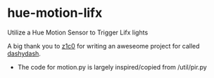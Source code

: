 # hue-motion-lifx
Utilize a Hue Motion Sensor to Trigger Lifx lights


A big thank you to [z1c0](https://github.com/z1c0) for writing an aweseome project for called [dashydash](https://github.com/z1c0/dashydash).
- The code for motion.py is largely inspired/copied from /util/pir.py